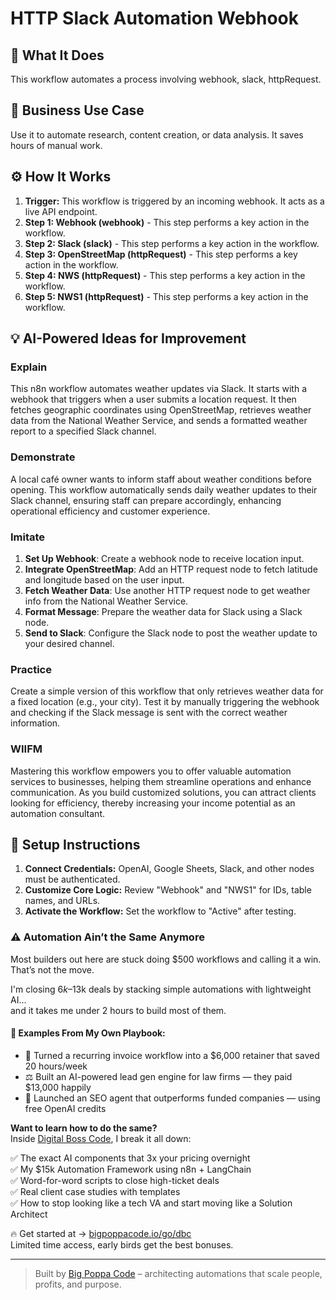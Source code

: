 # HTTP Slack Automation Webhook

## 🚀 What It Does
This workflow automates a process involving webhook, slack, httpRequest.

## 💼 Business Use Case
Use it to automate research, content creation, or data analysis. It saves hours of manual work.

## ⚙️ How It Works
1.  **Trigger:** This workflow is triggered by an incoming webhook. It acts as a live API endpoint.
2. **Step 1: Webhook (webhook)** - This step performs a key action in the workflow.
3. **Step 2: Slack (slack)** - This step performs a key action in the workflow.
4. **Step 3: OpenStreetMap (httpRequest)** - This step performs a key action in the workflow.
5. **Step 4: NWS (httpRequest)** - This step performs a key action in the workflow.
6. **Step 5: NWS1 (httpRequest)** - This step performs a key action in the workflow.

## 💡 AI-Powered Ideas for Improvement
### Explain
This n8n workflow automates weather updates via Slack. It starts with a webhook that triggers when a user submits a location request. It then fetches geographic coordinates using OpenStreetMap, retrieves weather data from the National Weather Service, and sends a formatted weather report to a specified Slack channel.

### Demonstrate
A local café owner wants to inform staff about weather conditions before opening. This workflow automatically sends daily weather updates to their Slack channel, ensuring staff can prepare accordingly, enhancing operational efficiency and customer experience.

### Imitate
1. **Set Up Webhook**: Create a webhook node to receive location input.
2. **Integrate OpenStreetMap**: Add an HTTP request node to fetch latitude and longitude based on the user input.
3. **Fetch Weather Data**: Use another HTTP request node to get weather info from the National Weather Service.
4. **Format Message**: Prepare the weather data for Slack using a Slack node.
5. **Send to Slack**: Configure the Slack node to post the weather update to your desired channel.

### Practice
Create a simple version of this workflow that only retrieves weather data for a fixed location (e.g., your city). Test it by manually triggering the webhook and checking if the Slack message is sent with the correct weather information.

### WIIFM
Mastering this workflow empowers you to offer valuable automation services to businesses, helping them streamline operations and enhance communication. As you build customized solutions, you can attract clients looking for efficiency, thereby increasing your income potential as an automation consultant.

## 🔧 Setup Instructions
1. **Connect Credentials:** OpenAI, Google Sheets, Slack, and other nodes must be authenticated.
2. **Customize Core Logic:** Review "Webhook" and "NWS1" for IDs, table names, and URLs.
3. **Activate the Workflow:** Set the workflow to "Active" after testing.

### ⚠️ Automation Ain’t the Same Anymore

Most builders out here are stuck doing $500 workflows and calling it a win.  
That’s not the move.  

I'm closing $6k–$13k deals by stacking simple automations with lightweight AI...  
and it takes me under 2 hours to build most of them.

#### 🧠 Examples From My Own Playbook:
- 🔁 Turned a recurring invoice workflow into a $6,000 retainer that saved 20 hours/week  
- ⚖️ Built an AI-powered lead gen engine for law firms — they paid $13,000 happily  
- 🚀 Launched an SEO agent that outperforms funded companies — using free OpenAI credits  

**Want to learn how to do the same?**  
Inside [Digital Boss Code](https://bigpoppacode.io/go/dbc), I break it all down:

✅ The exact AI components that 3x your pricing overnight  
✅ My $15k Automation Framework using n8n + LangChain  
✅ Word-for-word scripts to close high-ticket deals  
✅ Real client case studies with templates  
✅ How to stop looking like a tech VA and start moving like a Solution Architect  

🔥 Get started at → [bigpoppacode.io/go/dbc](https://bigpoppacode.io/go/dbc)  
Limited time access, early birds get the best bonuses.

---
> Built by [Big Poppa Code](https://bigpoppacode.io) – architecting automations that scale people, profits, and purpose.
